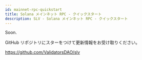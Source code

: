 ```yaml
---
id: mainnet-rpc-quickstart
title: Solana メインネット RPC - クイックスタート
description: SLV - Solana メインネット RPC - クイックスタート
---
```


Soon.

GitHub リポジトリにスターをつけて更新情報をお受け取りください。

https://github.com/ValidatorsDAO/slv
